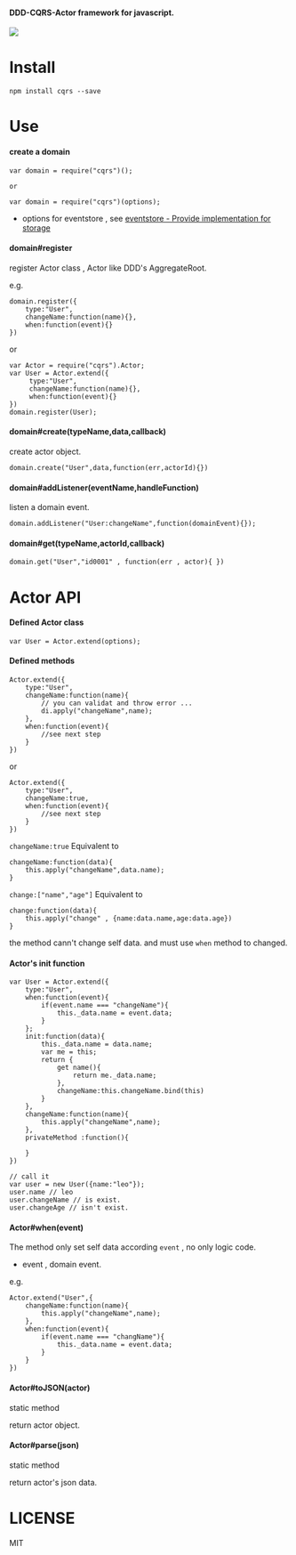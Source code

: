 #### DDD-CQRS-Actor framework for javascript.


![](https://raw.githubusercontent.com/leogiese/cqrs/master/img.png)

Install
=======

    npm install cqrs --save

Use
===

#### create a domain

    var domain = require("cqrs")();

    or

    var domain = require("cqrs")(options);

+ options for eventstore , see [eventstore - Provide implementation for storage](https://github.com/adrai/node-eventstore#provide-implementation-for-storage)

#### domain#register

register Actor class , Actor like DDD's AggregateRoot.

e.g.

    domain.register({
        type:"User",
        changeName:function(name){},
        when:function(event){}
    })

or


    var Actor = require("cqrs").Actor;
    var User = Actor.extend({
         type:"User",
         changeName:function(name){},
         when:function(event){}
    })
    domain.register(User);



#### domain#create(typeName,data,callback)

create actor object.

    domain.create("User",data,function(err,actorId){})

#### domain#addListener(eventName,handleFunction)

listen a domain event.

    domain.addListener("User:changeName",function(domainEvent){});

#### domain#get(typeName,actorId,callback)

    domain.get("User","id0001" , function(err , actor){ })

Actor API
=========

#### Defined Actor class

    var User = Actor.extend(options);


#### Defined methods

    Actor.extend({
        type:"User",
        changeName:function(name){
            // you can validat and throw error ...
            di.apply("changeName",name);
        },
        when:function(event){
            //see next step
        }
    })

or

    Actor.extend({
        type:"User",
        changeName:true,
        when:function(event){
            //see next step
        }
    })

`changeName:true` Equivalent to

    changeName:function(data){
        this.apply("changeName",data.name);
    }

`change:["name","age"]` Equivalent to

    change:function(data){
        this.apply("change" , {name:data.name,age:data.age})
    }

the method cann't change self data. and must use `when` method to changed.

#### Actor's init function

    var User = Actor.extend({
        type:"User",
        when:function(event){
            if(event.name === "changeName"){
                this._data.name = event.data;
            }
        };
        init:function(data){
            this._data.name = data.name;
            var me = this;
            return {
                get name(){
                    return me._data.name;
                },
                changeName:this.changeName.bind(this)
            }
        },
        changeName:function(name){
            this.apply("changeName",name);
        },
        privateMethod :function(){

        }
    })

    // call it
    var user = new User({name:"leo"});
    user.name // leo
    user.changeName // is exist.
    user.changeAge // isn't exist.


#### Actor#when(event)

The method only set self data according `event` , no only logic code.

+ event , domain event.

e.g.

    Actor.extend("User",{
        changeName:function(name){
            this.apply("changeName",name);
        },
        when:function(event){
            if(event.name === "changName"){
                this._data.name = event.data;
            }
        }
    })

#### Actor#toJSON(actor)

static method

return actor object.

#### Actor#parse(json)

static method

return actor's json data.

LICENSE
=======
MIT